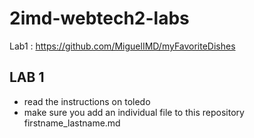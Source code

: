 # 2imd-webtech2-labs

Lab1 : https://github.com/MiguelIMD/myFavoriteDishes

## LAB 1
* read the instructions on toledo
* make sure you add an individual file to this repository firstname_lastname.md
